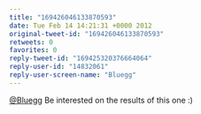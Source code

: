 ```yaml
---
title: "169426046133870593"
date: Tue Feb 14 14:21:31 +0000 2012
original-tweet-id: "169426046133870593"
retweets: 0
favorites: 0
reply-tweet-id: "169425320376664064"
reply-user-id: "14832061"
reply-user-screen-name: "Bluegg"
---
```

<a href="https://twitter.com/Bluegg">@Bluegg</a> Be interested on the results of this one :)
